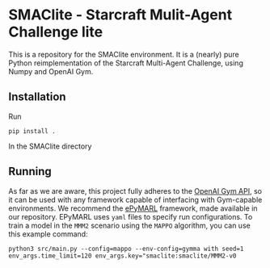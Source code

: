 # SMAClite - Starcraft Mulit-Agent Challenge lite

This is a repository for the SMAClite environment. It is a (nearly) pure Python reimplementation of the Starcraft Multi-Agent Challenge, using Numpy and OpenAI Gym.

## Installation
Run
```
pip install .
```
In the SMAClite directory

## Running
As far as we are aware, this project fully adheres to the [OpenAI Gym API](), so it can be used with any framework capable of interfacing with Gym-capable environments. We recommend the [ePyMARL]() framework, made available in our repository. EPyMARL uses `yaml` files to specify run configurations. To train a model in the `MMM2` scenario using the `MAPPO` algorithm, you can use this example command:
```
python3 src/main.py --config=mappo --env-config=gymma with seed=1 env_args.time_limit=120 env_args.key="smaclite:smaclite/MMM2-v0
```